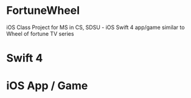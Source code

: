 # FortuneWheel
iOS Class Project for MS in CS, SDSU - iOS Swift 4 app/game similar to Wheel of fortune TV series

# Swift 4
# iOS App / Game
